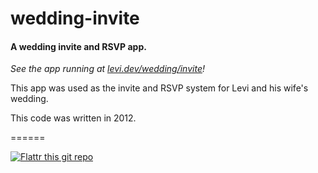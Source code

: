 # wedding-invite

#### A wedding invite and RSVP app.

_See the app running at [levi.dev/wedding/invite](https://levi.dev/wedding/invite)!_

This app was used as the invite and RSVP system for Levi and his wife's wedding.

This code was written in 2012.

======

[![Flattr this git repo](http://api.flattr.com/button/flattr-badge-large.png)](https://flattr.com/submit/auto?user_id=levisl176&url=github.com/levisl176/wedding-invite&title=wedding-invite&language=javascript&tags=github&category=software)
